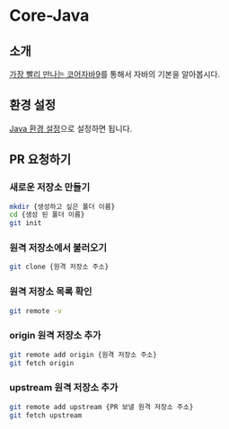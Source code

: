 # Core-Java


## 소개
[가장 빨리 만나는 코어자바9](https://www.aladin.co.kr/shop/wproduct.aspx?ItemId=138397162)를 통해서 자바의 기본을 알아봅시다.




## 환경 설정
[Java 환경 설정](/Users/jihwooon/Documents/core-java/ahnjihwan/README.md)으로 설정하면 됩니다.


## PR 요청하기

### 새로운 저장소 만들기
```bash
mkdir {생성하고 싶은 폴더 이름}
cd {생성 된 폴더 이름}
git init
```
### 원격 저장소에서 불러오기
```bash
git clone {원격 저장소 주소}
```

### 원격 저장소 목록 확인
```bash
git remote -v
```
### origin 원격 저장소 추가
```bash
git remote add origin {원격 저장소 주소}
git fetch origin
```

### upstream 원격 저장소 추가
```bash
git remote add upstream {PR 보낼 원격 저장소 주소}
git fetch upstream
```
